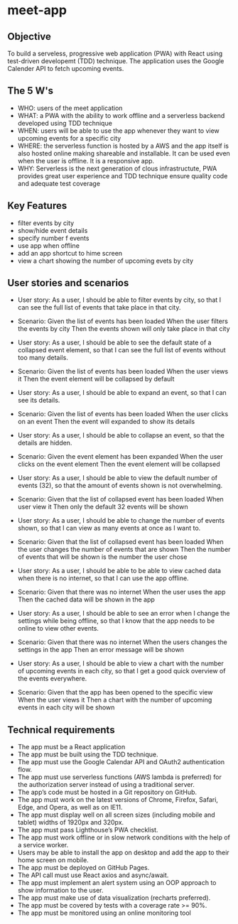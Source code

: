 # meet-app

## Objective

To build a serveless, progressive web application (PWA) with React using test-driven developemt (TDD) technique. The application uses the Google Calender API to fetch upcoming events.

## The 5 W's

- WHO: users of the meet application
- WHAT: a PWA with the ability to work offline and a serverless backend developed using TDD technique
- WHEN: users will be able to use the app whenever they want to view upcoming events for a specific city
- WHERE: the serverless function is hosted by a AWS and the app itself is also hosted online making shareable and installable. It can be used even when the user is offline. It is a responsive app.
- WHY: Serverless is the next generation of clous infrastructute, PWA provides great user experience and TDD technique ensure quality code and adequate test coverage

## Key Features

- filter events by city
- show/hide event details
- specify number f events
- use app when offline
- add an app shortcut to hime screen
- view a chart showing the number of upcoming evets by city

## User stories and scenarios

- User story:
  As a user, I should be able to filter events by city, so that I can see the full list of events that take place in that city.
- Scenario:
  Given the list of events has been loaded
  When the user filters the events by city
  Then the events shown will only take place in that city

- User story:
  As a user, I should be able to see the default state of a collapsed event element, so that I can see the full list of events without too many details.
- Scenario:
  Given the list of events has been loaded
  When the user views it
  Then the event element will be collapsed by default

- User story:
  As a user, I should be able to expand an event, so that I can see its details.
- Scenario:
  Given the list of events has been loaded
  When the user clicks on an event
  Then the event will expanded to show its details

- User story:
  As a user, I should be able to collapse an event, so that the details are hidden.
- Scenario:
  Given the event element has been expanded
  When the user clicks on the event element
  Then the event element will be collapsed

- User story:
  As a user, I should be able to view the default number of events (32), so that the amount of events shown is not overwhelming.
- Scenario:
  Given that the list of collapsed event has been loaded
  When user view it
  Then only the default 32 events will be shown

- User story:
  As a user, I should be able to change the number of events shown, so that I can view as many events at once as I want to.
- Scenario:
  Given that the list of collapsed event has been loaded
  When the user changes the number of events that are shown
  Then the number of events that will be shown is the number the user chose

- User story:
  As a user, I should be able to be able to view cached data when there is no internet, so that I can use the app offline.
- Scenario:
  Given that there was no internet
  When the user uses the app
  Then the cached data will be shown in the app

- User story:
  As a user, I should be able to see an error when I change the settings while being offline, so that I know that the app needs to be online to view other events.
- Scenario:
  Given that there was no internet
  When the users changes the settings in the app
  Then an error message will be shown

- User story:
  As a user, I should be able to view a chart with the number of upcoming events in each city, so that I get a good quick overview of the events everywhere.
- Scenario:
  Given that the app has been opened to the specific view
  When the user views it
  Then a chart with the number of upcoming events in each city will be shown

## Technical requirements

- The app must be a React application
- The app must be built using the TDD technique.
- The app must use the Google Calendar API and OAuth2 authentication flow.
- The app must use serverless functions (AWS lambda is preferred) for the authorization server
  instead of using a traditional server.
- The app’s code must be hosted in a Git repository on GitHub.
- The app must work on the latest versions of Chrome, Firefox, Safari, Edge, and Opera, as well
  as on IE11.
- The app must display well on all screen sizes (including mobile and tablet) widths of 1920px
  and 320px.
- The app must pass Lighthouse’s PWA checklist.
- The app must work offline or in slow network conditions with the help of a service worker.
- Users may be able to install the app on desktop and add the app to their home screen on
  mobile.
- The app must be deployed on GitHub Pages.
- The API call must use React axios and async/await.
- The app must implement an alert system using an OOP approach to show information to the
  user.
- The app must make use of data visualization (recharts preferred).
- The app must be covered by tests with a coverage rate >= 90%.
- The app must be monitored using an online monitoring tool
